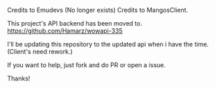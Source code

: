 Credits to Emudevs (No longer exists)
Credits to MangosClient.


This project's API backend has been moved to. 
https://github.com/Hamarz/wowapi-335

I'll be updating this repository to the updated api when i have the time.
(Client's need rework.)

If you want to help, just fork and do PR or open a issue.


Thanks!
